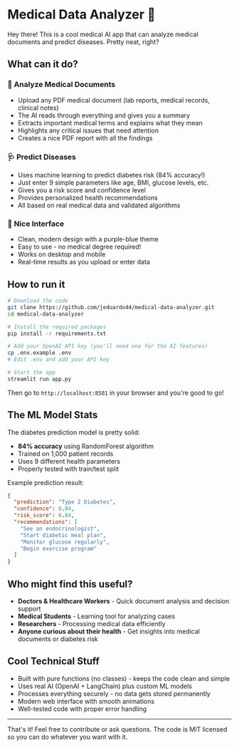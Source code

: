 # Medical Data Analyzer 🏥

Hey there! This is a cool medical AI app that can analyze medical documents and predict diseases. Pretty neat, right?

## What can it do?

### 📄 Analyze Medical Documents
- Upload any PDF medical document (lab reports, medical records, clinical notes)
- The AI reads through everything and gives you a summary
- Extracts important medical terms and explains what they mean
- Highlights any critical issues that need attention
- Creates a nice PDF report with all the findings

### 🩺 Predict Diseases 
- Uses machine learning to predict diabetes risk (84% accuracy!)
- Just enter 9 simple parameters like age, BMI, glucose levels, etc.
- Gives you a risk score and confidence level
- Provides personalized health recommendations
- All based on real medical data and validated algorithms

### 🎨 Nice Interface
- Clean, modern design with a purple-blue theme
- Easy to use - no medical degree required!
- Works on desktop and mobile
- Real-time results as you upload or enter data

## How to run it

```bash
# Download the code
git clone https://github.com/jeduardo44/medical-data-analyzer.git
cd medical-data-analyzer

# Install the required packages
pip install -r requirements.txt

# Add your OpenAI API key (you'll need one for the AI features)
cp .env.example .env
# Edit .env and add your API key

# Start the app
streamlit run app.py
```

Then go to `http://localhost:8501` in your browser and you're good to go!

## The ML Model Stats

The diabetes prediction model is pretty solid:
- **84% accuracy** using RandomForest algorithm
- Trained on 1,000 patient records
- Uses 9 different health parameters
- Properly tested with train/test split

Example prediction result:
```json
{
  "prediction": "Type 2 Diabetes",
  "confidence": 0.84,
  "risk_score": 0.84,
  "recommendations": [
    "See an endocrinologist",
    "Start diabetic meal plan", 
    "Monitor glucose regularly",
    "Begin exercise program"
  ]
}
```

## Who might find this useful?

- **Doctors & Healthcare Workers** - Quick document analysis and decision support
- **Medical Students** - Learning tool for analyzing cases
- **Researchers** - Processing medical data efficiently  
- **Anyone curious about their health** - Get insights into medical documents or diabetes risk

## Cool Technical Stuff

- Built with pure functions (no classes) - keeps the code clean and simple
- Uses real AI (OpenAI + LangChain) plus custom ML models
- Processes everything securely - no data gets stored permanently
- Modern web interface with smooth animations
- Well-tested code with proper error handling

---

That's it! Feel free to contribute or ask questions. The code is MIT licensed so you can do whatever you want with it.

